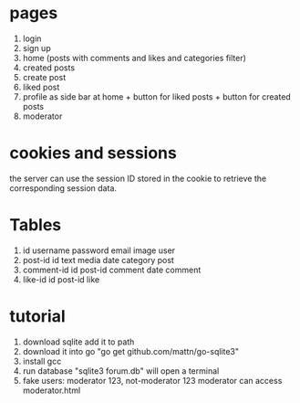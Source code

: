 # pages
1. login
2. sign up 
3. home (posts with comments and likes and categories filter)
4. created posts 
5. create post
6. liked post 
7. profile as side bar at home + button for liked posts + button for created posts
8. moderator 

# cookies and sessions 
the server can use the session ID stored in the cookie to retrieve the corresponding session data.

# Tables 
1. id username password email image    user
2. post-id id text media date category        post
3. comment-id id post-id comment date       comment
4. like-id id post-id                    like 

# tutorial 
1. download sqlite add it to path 
2. download it into go "go get github.com/mattn/go-sqlite3"
3. install gcc 
4. run database "sqlite3 forum.db" will open a terminal 
5. fake users: moderator 123, not-moderator 123
moderator can access moderator.html